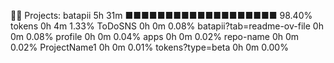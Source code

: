 🐱‍💻 Projects:
batapii                  5h 31m ■■■■■■■■■■■■■■■■■■■  98.40%
tokens                    0h 4m                      1.33%
ToDoSNS                   0h 0m                      0.08%
batapii?tab=readme-ov-file           0h 0m                      0.08%
profile                   0h 0m                      0.04%
apps                      0h 0m                      0.02%
repo-name                 0h 0m                      0.02%
ProjectName1              0h 0m                      0.01%
tokens?type=beta           0h 0m                      0.00%
